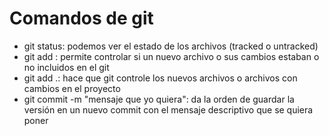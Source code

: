 # Comandos de git

- git status: podemos ver el estado de los archivos (tracked o untracked)
- git add <file>: permite controlar si un nuevo archivo o sus cambios estaban o no incluidos en el git
- git add .: hace que git controle los nuevos archivos o archivos con cambios en el proyecto
- git commit -m "mensaje que yo quiera": da la orden de guardar la versión en un nuevo commit con el mensaje descriptivo que se quiera poner
